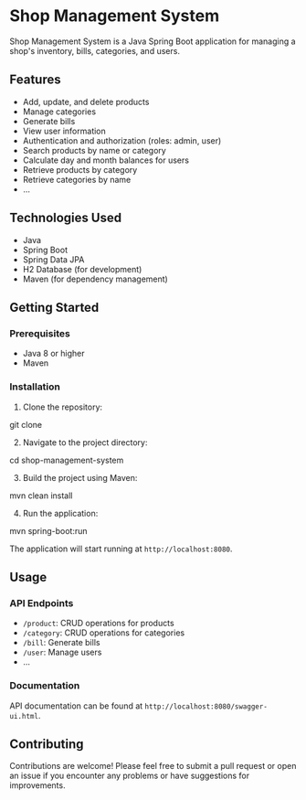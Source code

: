 # Shop Management System

Shop Management System is a Java Spring Boot application for managing a shop's inventory, bills, categories, and users.

## Features

- Add, update, and delete products
- Manage categories
- Generate bills
- View user information
- Authentication and authorization (roles: admin, user)
- Search products by name or category
- Calculate day and month balances for users
- Retrieve products by category
- Retrieve categories by name
- ...

## Technologies Used

- Java
- Spring Boot
- Spring Data JPA
- H2 Database (for development)
- Maven (for dependency management)

## Getting Started

### Prerequisites

- Java 8 or higher
- Maven

### Installation

1. Clone the repository:

git clone <repository-url>


2. Navigate to the project directory:

cd shop-management-system


3. Build the project using Maven:

mvn clean install

4. Run the application:

mvn spring-boot:run


The application will start running at `http://localhost:8080`.

## Usage

### API Endpoints

- `/product`: CRUD operations for products
- `/category`: CRUD operations for categories
- `/bill`: Generate bills
- `/user`: Manage users
- ...

### Documentation

API documentation can be found at `http://localhost:8080/swagger-ui.html`.

## Contributing

Contributions are welcome! Please feel free to submit a pull request or open an issue if you encounter any problems or have suggestions for improvements.
